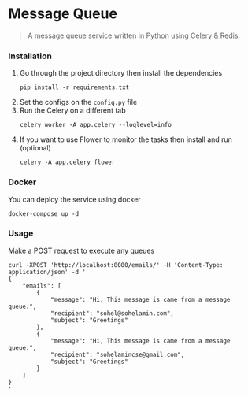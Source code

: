 # Message Queue
> A message queue service written in Python using Celery & Redis.

### Installation
1. Go through the project directory then install the dependencies
    ```
    pip install -r requirements.txt
    ```
2. Set the configs on the `config.py` file
3. Run the Celery on a different tab
    ```
    celery worker -A app.celery --loglevel=info
    ```
4. If you want to use Flower to monitor the tasks then install and run (optional)
    ```
    celery -A app.celery flower
    ```

### Docker
You can deploy the service using docker
```
docker-compose up -d
```

### Usage
Make a POST request to execute any queues
```
curl -XPOST 'http://localhost:8080/emails/' -H 'Content-Type: application/json' -d '
{
    "emails": [
        {
            "message": "Hi, This message is came from a message queue.",
            "recipient": "sohel@sohelamin.com",
            "subject": "Greetings"
        },
        {
            "message": "Hi, This message is came from a message queue.",
            "recipient": "sohelamincse@gmail.com",
            "subject": "Greetings"
        }
    ]
}
'
```
